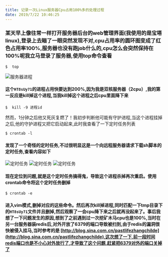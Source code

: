 ```yaml
---
title: 记录一次Linux服务器Cpu占用100%多的处理过程
date: 2019/7/22 10:46:25
---
```


### 某天早上像往常一样打开服务器后台的web管理界面(我使用的是宝塔linux),登录上去瞄了一眼突然发现不对,cpu占用率的圆环图变成了红色占用率100%,服务器也没有跑job什么的,cpu怎么会突然保持在100%呢我立马登录了服务器,使用top命令查看
```
$  top
```
![服务器进程](http://img.zhaobo.top/2019/07/fix-linux-cpu100%/1.png "服务器进程")

#### 这个`HT8sUy71`的进程占用快要达到200%,因为我是双核服务器（2cpu）,我的第一反应是kill掉这个进程,当我kill掉这个进程之后cpu里面降下来
```
$  kill -9 进程id
```
然而，1分钟之后他又死灰复燃了！我初步判断他可能有守护进程,当这个进程挂掉之后,他的守护进程又把它启动起来,此时我查看了一下定时任务列表
```$xslt
$ crontab -l
```
#### 发现了一个奇怪的定时任务,不过很明显这是一个向远程服务器请求下载sh脚本的定时任务,查看内容如下
![定时任务](http://img.zhaobo.top/2019/07/fix-linux-cpu100%/2.png "定时任务")
![定时任务](http://img.zhaobo.top/2019/07/fix-linux-cpu100%/3.png "定时任务")
![定时任务](http://img.zhaobo.top/2019/07/fix-linux-cpu100%/4.png "定时任务")

#### 现在定位到问题,就是这个定时任务搞得鬼，导致这个进程杀掉再次重启。使用crontab命令将这个定时任务删掉

```$xslt
$ crontab -e
```
#### 进入vim模式,删掉对应的这些命令。然后再次kill掉进程,同时匹配一下tmp目录下的`HT8sUy71`文件并且删掉,然后观察了一会cpu降下来之后就再没起来了。事后我想了一下问题发生的原因,想到了之前遇到过一次挖矿木马cpu也是100%,当时在另一台服务器装redis后,对外开放了6379的端口导致被扫到,由于redis的漏洞很快被侵入挂马,当时参考的是 [http://blog.sina.com.cn/pastlifezhangchilde](http://blog.sina.com.cn/pastlifezhangchilde),这次想了一下,前一段时间redis端口也是不小心对外放行了,才导致了这个问题,赶紧把6379对外的端口关掉了




